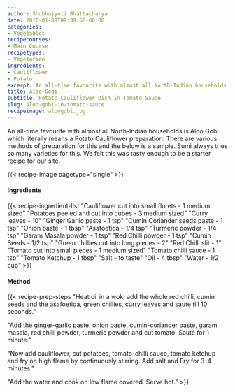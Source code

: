 ```yaml
---
author: Shubhojyoti Bhattacharya
date: 2010-01-09T02:39:58+00:00
categories:
- Vegetables
recipecourses:
- Main Course
recipetypes:
- Vegetarian
ingredients:
- Cauliflower
- Potato
excerpt: An all-time favourite with almost all North-Indian households is Aloo Gobi which literally means a Potato Cauliflower preparation. There are various methods of preparation for this and the below is a sample. Sumi always tries so many varieties for this. We felt this was tasty enough to be a starter recipe for our site.
title: Aloo Gobi
subtitle: Potato Cauliflower Dish in Tomato Sauce
slug: aloo-gobi-in-tomato-sauce
recipeimage: aloogobi.jpg
---
```


An all-time favourite with almost all North-Indian households is Aloo Gobi which literally means a Potato Cauliflower preparation. There are various methods of preparation for this and the below is a sample. Sumi always tries so many varieties for this. We felt this was tasty enough to be a starter recipe for our site.

{{< recipe-image pagetype="single" >}}

#### Ingredients

{{< recipe-ingredient-list
"Cauliflower cut into small florets - 1 medium sized"
"Potatoes peeled and cut into cubes - 3 medium sized"
"Curry leaves - 10"
"Ginger Garlic paste - 1 tsp"
"Cumin Coriander seeds paste - 1 tsp"
"Onion paste - 1 tbsp"
"Asafoetida - 1/4 tsp"
"Turmeric powder - 1/4 tsp"
"Garam Masala powder - 1 tsp"
"Red Chilli powder - 1 tsp"
"Cumin Seeds - 1/2 tsp"
"Green chillies cut into long pieces - 2"
"Red Chilli slit - 1"
"Tomato cut into small pieces - 1 medium sized"
"Tomato chilli sauce - 1 tsp"
"Tomato Ketchup - 1 tbsp"
"Salt - to taste"
"Oil - 4 tbsp"
"Water - 1/2 cup" >}}

#### Method

{{< recipe-prep-steps
"Heat oil in a wok, add the whole red chilli, cumin seeds and the asafoetida, green chillies, curry leaves and saute till 10 seconds."

"Add the ginger-garlic paste, onion paste, cumin-coriander paste, garam masala, red chilli powder, turmeric powder and cut tomato. Sauté for 1 minute."

"Now add cauliflower, cut potatoes, tomato-chilli sauce, tomato ketchup and fry on high flame by continuously stirring. Add salt and Fry for 3-4 minutes."

"Add the water and cook on low flame covered. Serve hot." >}}

